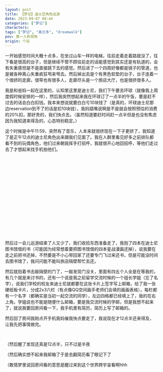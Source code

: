 ```yaml
---
layout: post
title: 【梦记】迪士尼角色巡游
date: 2023-09-07 00:44
categories: ["梦记"]
characters: 
tags: ["梦记", "奥兰多", "dreamwalk"]
pov: 第一人称视角
origin: 个站
---
```


一开始感觉时间大概十点多，在坐过山车一样的电梯，往前走着走着路就没了，往下看是很高的台子，但是继续不管不顾往前走的话能感觉到其实还是有轨道的，会有失重感但是不是直接跳下去的感觉。然后进了一个四周好像都是镜子的管道，也是被各种离心失重疯狂甩来甩去。然后掉出去是个有黑色软垫的台子，台子连着一个很挤的走廊，很窄也有很多人，走廊尽头是一个旅店大厅，也是很挤很多人。

我是和爸妈一起在这里的，认知里这里是迪士尼，我们下午要去环球（就像我上周度假时候安排的一样），然后我突然想起来我在环球订了一点半的午饭，要是赶不过去的话会白白扣钱。我本来想说就要白白亏10块钱了（是真的，环球迪士尼那边reservation到不了的话是扣10块钱），我妈插嘴说啊是不是就会按照预估的消费的20%扣，那好贵的，我们快点去。（虽然知道要赶时间赶一点半但是也没有焦虑因为我知道来得及的，心态特别稳定。）

这个时候是中午11:59，突然有了音乐，人本来就很挤现在一下子更挤了，我知道了是正午12点的迪士尼角色出来跟我们见面了。我在人群里看见好多之前排队都看不到的玩偶角色，他们过来朝我挥手打招呼，我就很开心地回招呼，等他们走过去了才想起来找手机拍他们。

<p style="color: #0000; text-indent: 2em">在角色巡游人最多的时候我看中周围靠边货架上的一个长手长脚的毛绒玩具（这个时候旅店大厅又好像一个很小很挤的周边店），就伸手去拿，刚拿到感觉我后面有个男人带了个特别多动的小女孩，小孩总是往我身上蹭，她爸就努力想把她圈住抱住，然后就在小女孩几乎整个人贴在我背上时候把我和小孩一起抱住了，我手里还抓着长手长脚玩偶没松手，这个时候就突然感觉手很多要打结了。我以为男人抱住我了完全是因为要抱小女孩一不小心顺带的，就不舒服地说放开我，结果各种手脚感觉把我缠绕和抱得更紧了，男人的手还往我衣服里乱摸乱拽，小女孩全程仍然是在乱动，所以也分不清是被小孩蹭下来的还是男人故意拽的，反正我感觉自己整个人被乱摸了。好不容易挣脱出来以后外衣都还披着，能感觉到胸罩松了而且没在胸口上了，短裤被拉得拽下来了，半个屁股露在外面明显是被摸到过了。我就走到房间的最角落把裤子重新拉回去系好，把胸罩重新拉好，若无其事地开门出去了。全程心态特别平静，总是觉得男人不是故意的我也没被强，没有感到羞耻什么的。</p>

然后过一会儿巡游结束了人又少了，我们收拾东西准备走了，我抱了四本在迪士尼图书馆借的书（可能因为经常想着要把图书馆借的四本星战漫画还掉），说我要在走之前把书还掉，不然要是不小心带回家了还要专门飞过来还书，但是可能没时间去图书馆了，我问问能不能叫旅店隔壁帮忙去还。

然后就抱着书去敲隔壁的门了，一敲发现门没关，里面有四五个人全是在等我的，有几个就是来讨书的，还有一个说是我之前留学交流时候的一个组长学姐（忘了名字），说我们学校的校友来迪士尼就都要在这张卡片上签字写上邮箱，给了我一张硬纸板卡片，分成2x3六栏（有点像QQ空间画手老师们会填的画画表格），每栏都有一个名字（都确实是当初一起交流的同学），左边四格都已经填上了，我的在右上角。学姐说也不能是随便什么邮箱，要是我交流时候的学邮，但是我想不起来了，就说我要回房间看一下，我手机里有简历，简历上写了邮箱的。

然后回了房间我刚点开手机我妈催我快点要走了，我说现在才12点半还来得及，让我先把事情做完。

<br>

（然后醒了发现还真是12点半，只不过是半夜

（然后确实想不起来我邮箱了于是去翻简历看了眼记下了

（敢情梦里说回房间看的意思是醒过来到这个世界跨宇宙看啊hhh

